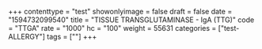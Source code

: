 +++
contenttype = "test"
showonlyimage = false
draft = false
date = "1594732099540"
title = "TISSUE TRANSGLUTAMINASE - IgA (TTG)"
code = "TTGA"
rate = "1000"
hc = "100"
weight = 55631
categories = ["test-ALLERGY"]
tags = [""]
+++

